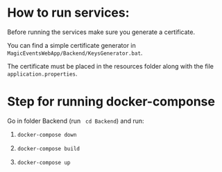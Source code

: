 # How to run services:
Before running the services make sure you generate a certificate.

You can find a simple certificate generator in `MagicEventsWebApp/Backend/KeysGenerator.bat`.

The certificate must be placed in the resources folder along with the file `application.properties`.

# Step for running docker-componse

Go in folder Backend (run ``` cd Backend```) and run:
1) ```bash 
   docker-compose down
   ```
2) ```bash 
   docker-compose build
   ```
3) ```bash 
   docker-compose up
   ```
